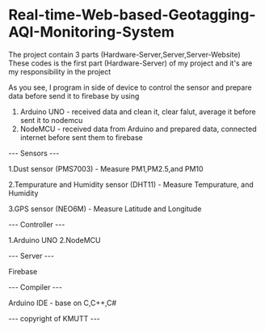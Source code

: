 # Real-time-Web-based-Geotagging-AQI-Monitoring-System
The project contain 3 parts (Hardware-Server,Server,Server-Website)
These codes is the first part (Hardware-Server) of my project and it's are my responsibility in the project

As you see, I program in side of device to control the sensor and prepare data before send it to firebase by using


1. Arduino UNO - received data and clean it, clear falut, average it before sent it to nodemcu
2. NodeMCU - received data from Arduino and prepared data, connected internet before sent them to firebase


--- Sensors ---

1.Dust sensor (PMS7003) - Measure PM1,PM2.5,and PM10

2.Tempurature and Humidity sensor (DHT11) - Measure Tempurature, and Humidity

3.GPS sensor (NEO6M) - Measure Latitude  and Longitude

--- Controller ---

1.Arduino UNO
2.NodeMCU

--- Server ---

Firebase

--- Compiler ---

Arduino IDE - base on C,C++,C#

--- copyright of KMUTT ---
